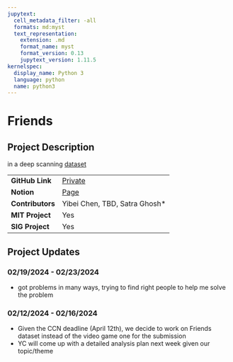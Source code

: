 ```yaml
---
jupytext:
  cell_metadata_filter: -all
  formats: md:myst
  text_representation:
    extension: .md
    format_name: myst
    format_version: 0.13
    jupytext_version: 1.11.5
kernelspec:
  display_name: Python 3
  language: python
  name: python3
---
```


# Friends

## Project Description
 in a deep scanning [dataset](https://www.cneuromod.ca/)

| | |
| -------------- | ----------------------------- |
| **GitHub Link** |[Private](https://github.com/yibeichan/FriendsRep)|
| **Notion** | [Page](https://www.notion.so/yibeichen/friends-7756a60363744710a4473c2c545fdc96?pvs=4)|
| **Contributors**| Yibei Chen, TBD, Satra Ghosh* |
| **MIT Project**  | Yes |
| **SIG Project**  | Yes |

## Project Updates

### 02/19/2024 - 02/23/2024
- got problems in many ways, trying to find right people to help me solve the problem

### 02/12/2024 - 02/16/2024
- Given the CCN deadline (April 12th), we decide to work on Friends dataset instead of the video game one for the submission
- YC will come up with a detailed analysis plan next week given our topic/theme


